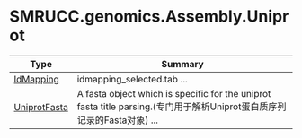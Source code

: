 ﻿
# SMRUCC.genomics.Assembly.Uniprot

|Type|Summary|
|----|-------|
|[IdMapping](./IdMapping.md)|idmapping_selected.tab ...|
|[UniprotFasta](./UniprotFasta.md)|A fasta object which is specific for the uniprot fasta title parsing.(专门用于解析Uniprot蛋白质序列记录的Fasta对象) ...|

